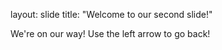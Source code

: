 
layout: slide
title: "Welcome to our second slide!"

We're on our way!
Use the left arrow to go back!
